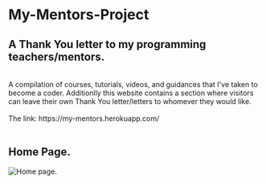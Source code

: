 # My-Mentors-Project

## A Thank You letter to my programming teachers/mentors.
<br>
A compilation of courses, tutorials, videos, and guidances that I've taken to become a coder.
Additionlly this website contains a section where visitors can leave their own Thank You letter/letters to whomever they would like.
<br><br>
The link: https://my-mentors.herokuapp.com/
<br><br>

## Home Page.

<img alt='Home page.' src="https://github.com/HeyIam-Tim/Ribbon-Heroku/blob/master/static/images/index-page.png">
<br><br><br>
